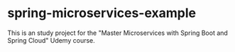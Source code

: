 # spring-microservices-example
This is an study project for the "Master Microservices with Spring Boot and Spring Cloud" Udemy course.
